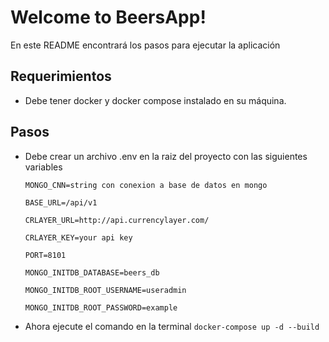 # Welcome to BeersApp!

En este README encontrará los pasos para ejecutar la aplicación

## Requerimientos
- Debe tener docker y docker compose instalado en su máquina.

## Pasos
- Debe crear un archivo .env en la raiz del proyecto con las siguientes variables



  `MONGO_CNN=string con conexion a base de datos en mongo`

  `BASE_URL=/api/v1`  

  `CRLAYER_URL=http://api.currencylayer.com/`  

  `CRLAYER_KEY=your api key`  

  `PORT=8101`  

  `MONGO_INITDB_DATABASE=beers_db`  

  `MONGO_INITDB_ROOT_USERNAME=useradmin`  

  `MONGO_INITDB_ROOT_PASSWORD=example`



- Ahora ejecute el comando en la terminal `docker-compose up -d --build`
